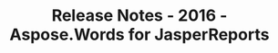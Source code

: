﻿---
title: Release Notes - 2016 - Aspose.Words for JasperReports
articleTitle: Release Notes - 2016
linktitle: Release Notes - 2016
description: "Aspose.Words for JasperReports Release Notes - 2016 – learn about the latest updates and fixes."
type: docs
weight: 50
url: /jasperreports/release-notes-2016/
---


